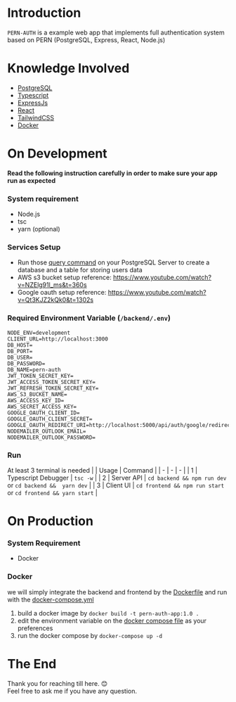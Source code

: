# Introduction

`PERN-AUTH` is a example web app that implements full authentication system based on PERN (PostgreSQL, Express, React, Node.js)

# Knowledge Involved

- [PostgreSQL](https://www.postgresql.org/)
- [Typescript](https://www.typescriptlang.org/)
- [ExpressJs](https://expressjs.com/)
- [React](https://reactjs.org/)
- [TailwindCSS](https://tailwindcss.com/)
- [Docker](https://www.docker.com/)

# On Development

**Read the following instruction carefully in order to make sure your app run as expected**

### System requirement

- Node.js
- tsc
- yarn (optional)

### Services Setup

- Run those [query command](/db-setup.sql) on your PostgreSQL Server to create a database and a table for storing users data
- AWS s3 bucket setup reference: https://www.youtube.com/watch?v=NZElg91l_ms&t=360s
- Google oauth setup reference: https://www.youtube.com/watch?v=Qt3KJZ2kQk0&t=1302s

### Required Environment Variable (`/backend/.env`)

```
NODE_ENV=development
CLIENT_URL=http://localhost:3000
DB_HOST=
DB_PORT=
DB_USER=
DB_PASSWORD=
DB_NAME=pern-auth
JWT_TOKEN_SECRET_KEY=
JWT_ACCESS_TOKEN_SECRET_KEY=
JWT_REFRESH_TOKEN_SECRET_KEY=
AWS_S3_BUCKET_NAME=
AWS_ACCESS_KEY_ID=
AWS_SECRET_ACCESS_KEY=
GOOGLE_OAUTH_CLIENT_ID=
GOOGLE_OAUTH_CLIENT_SECRET=
GOOGLE_OAUTH_REDIRECT_URI=http://localhost:5000/api/auth/google/redirect
NODEMAILER_OUTLOOK_EMAIL=
NODEMAILER_OUTLOOK_PASSWORD=
```

### Run

At least 3 terminal is needed
| | Usage | Command |
| - | - | - |
| 1 | Typescript Debugger | `tsc -w` |
| 2 | Server API | `cd backend && npm run dev` or `cd backend &&  yarn dev` |
| 3 | Client UI | `cd frontend && npm run start` or `cd frontend && yarn start` |

# On Production

### System Requirement

- Docker

### Docker

we will simply integrate the backend and frontend by the [Dockerfile](/Dockerfile) and run with the [docker-compose.yml](/docker-compose.yml)

1. build a docker image by `docker build -t pern-auth-app:1.0 .`
2. edit the environment variable on the [docker compose file](/docker-compose.yml) as your preferences
3. run the docker compose by `docker-compose up -d`

# The End

Thank you for reaching till here. 😊 \
Feel free to ask me if you have any question.
